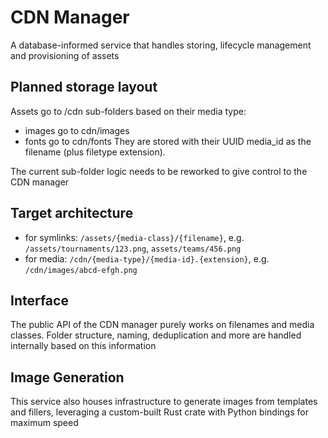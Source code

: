 # CDN Manager
A database-informed service that handles storing, lifecycle management and provisioning of assets

## Planned storage layout
Assets go to /cdn sub-folders based on their media type:
- images go to cdn/images
- fonts go to cdn/fonts
They are stored with their UUID media_id as the filename (plus filetype extension).

The current sub-folder logic needs to be reworked to give control to the CDN manager


## Target architecture
- for symlinks: `/assets/{media-class}/{filename}`, e.g. `/assets/tournaments/123.png`, `assets/teams/456.png`
- for media: `/cdn/{media-type}/{media-id}.{extension}`, e.g. `/cdn/images/abcd-efgh.png`


## Interface
The public API of the CDN manager purely works on filenames and media classes. Folder structure, naming, deduplication
and more are handled internally based on this information


## Image Generation
This service also houses infrastructure to generate images from templates and fillers, leveraging a custom-built Rust
crate with Python bindings for maximum speed
